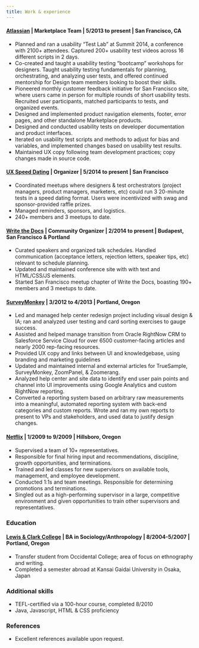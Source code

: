 ```yaml
---
title: Work & experience
---
```


#### [Atlassian](http://marketplace.atlassian.com) | Marketplace Team | 5/2013 to present | San Francisco, CA

* Planned and ran a usability “Test Lab” at Summit 2014, a conference with 2100+ attendees. Captured 200+ usability test videos across 16 different scripts in 2 days.
* Co-created and taught a usability testing “bootcamp” workshops  for designers. Taught usability testing fundamentals for planning, orchestrating, and analyzing user tests, and offered continued mentorship for Design team members looking to boost their skills.
* Pioneered monthly customer feedback initiative for San Francisco site, where users came in person for multiple rounds of short usability tests. Recruited user participants, matched participants to tests, and organized events.
* Designed and implemented  product navigation elements, footer, error pages, and other standalone Marketplace products.
* Designed and conducted usability tests on developer documentation and product interfaces.
* Iterated on usability test scripts and methods to adjust for bias and variables, and implemented changes based on usability test results.
* Maintained UX copy following team development practices; copy changes made in source code.

#### [UX Speed Dating](http://www.meetup.com/UX-Speed-Dating-San-Francisco/about/) | Organizer | 5/2014 to present | San Francisco

* Coordinated meetups where designers & test orchestrators (project managers, product managers, marketers, etc) could run 3 20-minute tests in a speed dating format. Users were incentivized with swag and sponsor-provided raffle prizes.
* Managed reminders, sponsors, and logistics.
* 240+ members and 3 meetups to date.

#### [Write the Docs](http://conf.writethedocs.org/na/2014/index.html) | Community Organizer | 2/2014 to present | Budapest, San Francisco & Portland

* Curated speakers and organized talk schedules. Handled communication (acceptance letters, rejection letters, speaker tips, etc) relevant to schedule planning.
* Updated and maintained conference site with with text and HTML/CSS/JS elements.
* Started San Francisco meetup chapter of Write the Docs, boasting 190+ members and 3 meetups to date.

#### [SurveyMonkey](https://www.surveymonkey.com/) | 3/2012 to 4/2013 | Portland, Oregon

* Led and managed help center redesign project including visual design & IA; ran and analyzed user testing and card sorting exercises to gauge success.
* Assisted and helped manage transition from Oracle RightNow CRM to Salesforce Service Cloud for over 6500 customer-facing articles and nearly 2000 rep-facing resources.
* Provided UX copy and links between UI and knowledgebase, using branding and marketing guidelines
* Updated and maintained internal and external articles for TrueSample, SurveyMonkey, ZoomPanel, & Zoomerang.
* Analyzed help center and site data to identify end user pain points and channel into UI improvements using Google Analytics and custom RightNow reporting.
* Converted a reporting system based on arbitrary raw measurements into a meaningful, automated reporting system with back-end categories and custom reports. Wrote and ran my own reports to present to VPs and stakeholders, and used data to justify design changes.

#### [Netflix](http://www.netflix.com) | 1/2009 to 9/2009 | Hillsboro, Oregon

* Supervised a team of 10+ representatives.
* Responsible for final hiring input and recommendations, discipline, growth opportunities, and terminations.
* Trained and led classes for new supervisors on available tools, management, and employee development.
* Conducted 1:1s and team meetings. Responsible for determining promotions and terminations.
* Singled out as a high-performing supervisor in a large, competitive environment and given opportunities to train other supervisors and representatives.

### Education

#### [Lewis & Clark College](http://www.lclark.edu/) | BA in Sociology/Anthropology | 8/2004-5/2007 | Portland, Oregon

* Transfer student from Occidental College; area of focus on ethnography and writing.
* Completed a semester abroad at Kansai Gaidai University in Osaka, Japan

### Additional skills

* TEFL-certified via a 100-hour course, completed 8/2010
* Java, Javascript, HTML & CSS proficiency

### References

* Excellent references available upon request.

